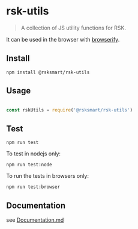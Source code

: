 # rsk-utils
> A collection of JS utility functions for RSK.

It can be used in the browser with [browserify](http://browserify.org).

## Install

```
npm install @rsksmart/rsk-utils
```

## Usage
```javascript

const rskUtils = require('@rsksmart/rsk-utils')

```

## Test

```
npm run test
```
To test in nodejs only:

```
npm run test:node
```

To run the tests in browsers only:

```
npm run test:browser

```

## Documentation

see [Documentation.md](Documentation.md)
